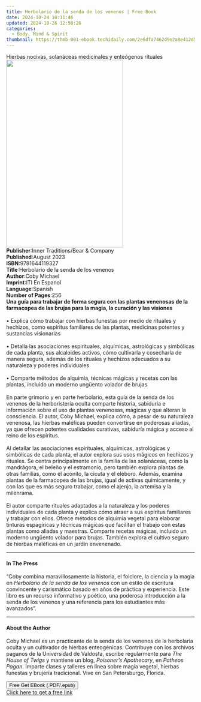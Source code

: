 ```yaml
---
title: Herbolario de la senda de los venenos | Free Book
date: 2024-10-24 10:11:46
updated: 2024-10-26 12:58:26
categories:
  - Body, Mind & Spirit
thumbnail: https://thmb-001-ebook.techidaily.com/2e6dfa7462d9e2a8e412d55712b075c2c0ada33701ad2eb113f775175bb6151d.jpg
---
```

<main id="book-container">
  <div class="flex flex-col">
    <div class="book-brief flex-1 py-6 px-4 sm:p-6 md:py-10 md:px-8">
      <!-- brief-->
      <div class="book-brief-main">
        Hierbas nocivas, solanáceas medicinales y enteógenos rituales
      </div>
    </div>
    <div
      class="book-meta-info flex-1 grid gap-4 col-start-1 col-end-3 row-start-1 sm:mb-6 sm:grid-cols-4 lg:gap-6 lg:col-start-2 lg:row-end-6 lg:row-span-6 lg:mb-0"
    >
      <div
        class="book-meta-info-left place-content-center mt-4 p-4 text-sm leading-6 col-start-2 col-span-2 dark:text-slate-400"
      >
        <img
          class="w-full h-500 object-cover rounded-lg sm:h-255 sm:col-span-2 lg:col-span-full"
          src="https://img-001-ebook.techidaily.com/ad78012c1a45b005d8ecdd5ec859518340f2b3386981ee2aaada1ebac655e198.jpg"
          alt=""
          width="312"
          height="500"
        />
      </div>
      <div
        class="book-meta-info-right mt-2 col-start-1 row-start-2 col-span-3 self-center"
      >
        <!-- meta data  -->
        <div class="flex flex-col px-4 md:px-8">
          <div class="flex-1">
            <strong>Publisher</strong>:<span class="px-2"
              >Inner Traditions/Bear &amp; Company</span
            >
          </div>
          <div class="flex-1">
            <strong>Published</strong>:<span class="px-2">August 2023</span>
          </div>
          <div class="flex-1">
            <strong>ISBN</strong>:<span class="px-2">9781644119327</span>
          </div>
          <div class="flex-1">
            <strong>Title</strong>:<span class="px-2"
              >Herbolario de la senda de los venenos</span
            >
          </div>
          <div class="flex-1">
            <strong>Author</strong>:<span class="px-2">Coby Michael</span>
          </div>
          <div class="flex-1">
            <strong>Imprint</strong>:<span class="px-2">ITI En Espanol</span>
          </div>
          <div class="flex-1">
            <strong>Language</strong>:<span class="px-2">Spanish</span>
          </div>
          <div class="flex-1">
            <strong>Number of Pages</strong>:<span class="px-2">256</span>
          </div>
        </div>
      </div>
    </div>
    <div class="book-description flex-1 py-6 px-4 sm:p-6 md:py-10 md:px-8">
      <div class="book-description-main">
        <div accordion-content="" id="description">
          <b
            >Una guía para trabajar de forma segura con las plantas venenosas de
            la farmacopea de las brujas para la magia, la curación y las
            visiones</b
          ><br /><br />• Explica cómo trabajar con hierbas funestas por medio de
          rituales y hechizos, como espíritus familiares de las plantas,
          medicinas potentes y sustancias visionarias<br /><br />• Detalla las
          asociaciones espirituales, alquímicas, astrológicas y simbólicas de
          cada planta, sus alcaloides activos, cómo cultivarla y cosecharla de
          manera segura, además de los rituales y hechizos adecuados a su
          naturaleza y poderes individuales<br /><br />• Comparte métodos de
          alquimia, técnicas mágicas y recetas con las plantas, incluido un
          moderno ungüento volador de brujas<br /><br />En parte grimorio y en
          parte herbolario, esta guía de la senda de los venenos de la
          herboristería oculta comparte historia, sabiduría e información sobre
          el uso de plantas venenosas, mágicas y que alteran la consciencia. El
          autor, Coby Michael, explica cómo, a pesar de su naturaleza venenosa,
          las hierbas maléficas pueden convertirse en poderosas aliadas, ya que
          ofrecen potentes cualidades curativas, sabiduría mágica y acceso al
          reino de los espíritus.<br /><br />Al detallar las asociaciones
          espirituales, alquímicas, astrológicas y simbólicas de cada planta, el
          autor explora sus usos mágicos en hechizos y rituales. Se centra
          principalmente en la familia de las solanáceas, como la mandrágora, el
          beleño y el estramonio, pero también explora plantas de otras
          familias, como el acónito, la cicuta y el eléboro. Además, examina
          plantas de la farmacopea de las brujas, igual de activas químicamente,
          y con las que es más seguro trabajar, como el ajenjo, la artemisa y la
          milenrama.<br /><br />El autor comparte rituales adaptados a la
          naturaleza y los poderes individuales de cada planta y explica cómo
          atraer a sus espíritus familiares y trabajar con ellos. Ofrece métodos
          de alquimia vegetal para elaborar tinturas espagíricas y técnicas
          mágicas que facilitan el trabajo con estas plantas como aliadas y
          maestras. Comparte recetas mágicas, incluido un moderno ungüento
          volador para brujas. También explora el cultivo seguro de hierbas
          maléficas en un jardín envenenado.
        </div>
        <div class="accordion-fader"></div>
      </div>
    </div>
    <div class="book-excerpts flex-1 py-6 px-4 sm:p-6 md:py-10 md:px-8">
      <!-- excerpts-->
      <div class="book-excerpts-main">
        <hr />
        <h4 class="placeholder placeholder-heading">
          <span>In The Press</span>
        </h4>
        <p>
          “Coby combina maravillosamente la historia, el folclore, la ciencia y
          la magia en <i>Herbolario de la senda de los venenos</i> con un estilo
          de escritura convincente y carismático basado en años de práctica y
          experiencia. Este libro es un recurso informativo y poético, una
          poderosa introducción a la senda de los venenos y una referencia para
          los estudiantes más avanzados”.
        </p>
      </div>
    </div>
    <div class="book-about-author flex-1 py-6 px-4 sm:p-6 md:py-10 md:px-8">
      <!-- about author-->
      <div class="book-main-author-main">
        <hr />
        <h4 class="placeholder placeholder-heading">
          <span>About the Author</span>
        </h4>
        <p>
          Coby Michael es un practicante de la senda de los venenos de la
          herbolaria oculta y un ­cultivador de hierbas enteogénicas. Contribuye
          con los archivos paganos de la Universidad de Valdosta, escribe
          regularmente para <i>The House of Twigs</i> y mantiene un blog,
          <i>Poisoner’s Apothecary</i>, en <i>Patheos Pagan</i>. Imparte clases
          y talleres en línea sobre magia vegetal, hierbas funestas y brujería
          tradicional. Vive en San Petersburgo, Florida.
        </p>
      </div>
    </div>
    <div class="book-free-get flex-1 py-6 px-4 sm:p-6 md:py-10 md:px-8">
      <button
        id="btn-free-get"
        class="bg-blue-500 hover:bg-blue-700 text-white font-bold py-2 px-4 rounded"
      >
        Free Get EBook (.PDF/.epub)
      </button>
      <div id="countdown-display" class="px-2 text-lg mt-2"></div>
      <a
        id="free-link"
        class="hidden bg-blue-500 hover:bg-blue-700 text-white font-bold py-2 px-4 rounded"
        href="https://www.ebooks.com/en-us/book/210769688/herbolario-de-la-senda-de-los-venenos/coby-michael/"
        target="_blank"
        >Click here to get a free link</a
      >
    </div>
    <script>
      let countdownTime = 0;
      let countdownInterval = null;
      document
        .getElementById('btn-free-get')
        .addEventListener('click', startCountdown);
      function startCountdown() {
        countdownTime = new Date().getTime() + 60000 * 3;
        countdownInterval = setInterval(updateCountdown, 1000);
        document.getElementById('btn-free-get').disabled = true;
        document
          .getElementById('btn-free-get')
          .classList.add('bg-gray-500', 'cursor-not-allowed');
      }
      function updateCountdown() {
        let currentTime = new Date().getTime();
        let timeLeft = countdownTime - currentTime;
        let secondsLeft = Math.floor(timeLeft / 1000);
        document.getElementById('countdown-display').innerHTML =
          `Remaining time: ${secondsLeft} seconds.`;
        if (secondsLeft <= 0) {
          clearInterval(countdownInterval);
          document.getElementById('btn-free-get').classList.add('hidden');
          document.getElementById('free-link').classList.remove('hidden');
          document.getElementById('countdown-display').innerHTML = '';
        }
      }
    </script>
  </div>
</main>
